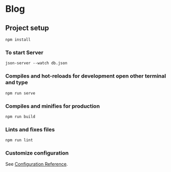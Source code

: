 # Blog

## Project setup
```
npm install
```
### To start Server
```
json-server --watch db.json
```

### Compiles and hot-reloads for development open other terminal and type
```
npm run serve
```

### Compiles and minifies for production
```
npm run build
```

### Lints and fixes files
```
npm run lint
```

### Customize configuration
See [Configuration Reference](https://cli.vuejs.org/config/).
